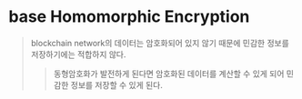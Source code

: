 # base Homomorphic Encryption

> blockchain network의 데이터는 암호화되어 있지 않기 때문에 민감한 정보를 저장하기에는 적합하지 않다.
>
> > 동형암호화가 발전하게 된다면 암호화된 데이터를 계산할 수 있게 되어 민감한 정보를 저장할 수 있게 된다.
